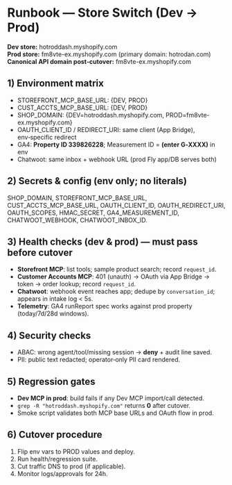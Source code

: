 # Runbook — Store Switch (Dev → Prod)

**Dev store:** hotroddash.myshopify.com  
**Prod store:** fm8vte-ex.myshopify.com (primary domain: hotrodan.com)  
**Canonical API domain post‑cutover:** fm8vte-ex.myshopify.com

## 1) Environment matrix

- STOREFRONT_MCP_BASE_URL: {DEV, PROD}
- CUST_ACCTS_MCP_BASE_URL: {DEV, PROD}
- SHOP_DOMAIN: {DEV=hotroddash.myshopify.com, PROD=fm8vte-ex.myshopify.com}
- OAUTH_CLIENT_ID / REDIRECT_URI: same client (App Bridge), env‑specific redirect
- GA4: **Property ID 339826228**; Measurement ID = **(enter G‑XXXX)** in env
- Chatwoot: same inbox + webhook URL (prod Fly app/DB serves both)

## 2) Secrets & config (env only; no literals)

SHOP_DOMAIN, STOREFRONT_MCP_BASE_URL, CUST_ACCTS_MCP_BASE_URL, OAUTH_CLIENT_ID, OAUTH_REDIRECT_URI,
OAUTH_SCOPES, HMAC_SECRET, GA4_MEASUREMENT_ID, CHATWOOT_WEBHOOK, CHATWOOT_INBOX_ID.

## 3) Health checks (dev & prod) — must pass before cutover

- **Storefront MCP**: list tools; sample product search; record `request_id`.
- **Customer Accounts MCP**: 401 (unauth) → OAuth via App Bridge → token → order lookup; record `request_id`.
- **Chatwoot**: webhook event reaches app; dedupe by `conversation_id`; appears in intake log < 5s.
- **Telemetry**: GA4 runReport spec works against prod property (today/7d/28d windows).

## 4) Security checks

- ABAC: wrong agent/tool/missing session → **deny** + audit line saved.
- PII: public text redacted; operator‑only PII card rendered.

## 5) Regression gates

- **Dev MCP in prod**: build fails if any Dev MCP import/call detected.
- `grep -R "hotroddash.myshopify.com"` returns **0** after cutover.
- Smoke script validates both MCP base URLs and OAuth flow in prod.

## 6) Cutover procedure

1. Flip env vars to PROD values and deploy.
2. Run health/regression suite.
3. Cut traffic DNS to prod (if applicable).
4. Monitor logs/approvals for 24h.

